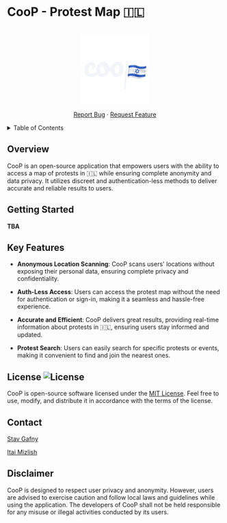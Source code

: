 <!-- PROJECT SHIELDS -->
<!--
*** I'm using markdown "reference style" links for readability.
*** Reference links are enclosed in brackets [ ] instead of parentheses ( ).
*** See the bottom of this document for the declaration of the reference variables
*** for contributors-url, forks-url, etc. This is an optional, concise syntax you may use.
*** https://www.markdownguide.org/basic-syntax/#reference-style-links
-->

# CooP - Protest Map 🇮🇱

<br />
<div align="center">
<a href="https://github.com/stavgafny/coop">
<picture>
  <source media="(prefers-color-scheme: dark)" srcset="./assets/images/RMlogo.png">
  <img alt="Logo" src="./assets/images/RMlogo.png" width="160" height="160">
</picture>
</a>
  <p align="center">
    <a href="https://github.com/stavgafny/coop/issues">Report Bug</a>
    ·
    <a href="https://github.com/stavgafny/coop/issues">Request Feature</a>
  </p>
</div>

<!-- TABLE OF CONTENTS -->
<details>
  <summary>Table of Contents</summary>
  <ol>
    <li>
      <a href="#overview">About The Project</a>
    </li>
    <li><a href="#getting-started">Getting started</a></li>
    <li>
      <a href="#key-Features">Key Features</a>
    </li>
    <li><a href="#license">License</a></li>
    <li><a href="#contact">Contact</a></li>
     <li><a href="#disclaimer">Disclaimer</a></li>
  </ol>
</details>

<!-- ABOUT THE PROJECT -->

## Overview

CooP is an open-source application that empowers users with the ability to access a map of protests in 🇮🇱 while ensuring complete anonymity and data privacy. It utilizes discreet and authentication-less methods to deliver accurate and reliable results to users.

## Getting Started

**TBA**

## Key Features

- **Anonymous Location Scanning**: CooP scans users' locations without exposing their personal data, ensuring complete privacy and confidentiality.

- **Auth-Less Access**: Users can access the protest map without the need for authentication or sign-in, making it a seamless and hassle-free experience.

- **Accurate and Efficient**: CooP delivers great results, providing real-time information about protests in 🇮🇱, ensuring users stay informed and updated.

- **Protest Search**: Users can easily search for specific protests or events, making it convenient to find and join the nearest ones.

## License ![License](https://img.shields.io/badge/license-MIT-blue.svg)

CooP is open-source software licensed under the [MIT License](https://opensource.org/licenses/MIT). Feel free to use, modify, and distribute it in accordance with the terms of the license.

## Contact

[Stav Gafny](https://www.linkedin.com/in/stav-gafny/)

[Itai Mizlish](https://www.linkedin.com/in/itai-mizlish/)

## Disclaimer

CooP is designed to respect user privacy and anonymity. However, users are advised to exercise caution and follow local laws and guidelines while using the application. The developers of CooP shall not be held responsible for any misuse or illegal activities conducted by its users.
